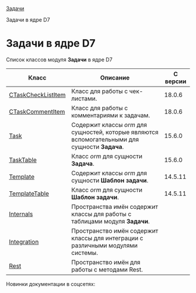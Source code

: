 [Задачи](/api_help/tasks/index.php)

Задачи в ядре D7

Задачи в ядре D7
================

Список классов модуля **Задачи** в ядре D7

| Класс | Описание | С версии |
| --- | --- | --- |
| [CTaskCheckListItem](https://dev.1c-bitrix.ru/api_d7/bitrix/tasks/CTaskCheckListItem/index.php) | Класс для работы с чек-листами. | 18.0.6 |
| [CTaskCommentItem](https://dev.1c-bitrix.ru/api_d7/bitrix/tasks/CTaskCommentItem/index.php) | Класс для работы с комментариями к задачам. | 18.0.6 |
| [Task](https://dev.1c-bitrix.ru/api_d7/bitrix/tasks/task/index.php) | Содержит классы *orm* для сущностей, которые являются вспомогательными для сущности **Задача**. | 15.6.0 |
| [TaskTable](https://dev.1c-bitrix.ru/api_d7/bitrix/tasks/tasktable/index.php) | Класс *orm* для сущности **Задача**. | 15.6.0 |
| [Template](https://dev.1c-bitrix.ru/api_d7/bitrix/tasks/template/index.php) | Cодержит классы *orm* для сущности **Шаблон задачи**. | 14.5.11 |
| [TemplateTable](https://dev.1c-bitrix.ru/api_d7/bitrix/tasks/templatetable/index.php) | Класс *orm* для сущности **Шаблон задачи**. | 14.5.11 |
| [Internals](https://dev.1c-bitrix.ru/api_d7/bitrix/tasks/internals/index.php) | Пространства имён содержит классы для работы с таблицами модуля **Задачи**. |  |
| [Integration](https://dev.1c-bitrix.ru/api_d7/bitrix/tasks/integration/index.php) | Пространство имён содержит классы для интеграции с различными модулями системы. |  |
| [Rest](https://dev.1c-bitrix.ru/api_d7/bitrix/tasks/rest/index.php) | Пространство имён для работы с методами Rest. |  |

Новинки документации в соцсетях: